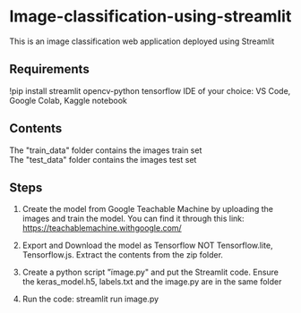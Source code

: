 # Image-classification-using-streamlit
This is an image classification web application deployed using Streamlit

## Requirements
!pip install streamlit opencv-python tensorflow
IDE of your choice: VS Code, Google Colab, Kaggle notebook

## Contents
The "train_data" folder contains the images train set  
The "test_data" folder contains the images test set  

## Steps
1) Create the model from Google Teachable Machine by uploading the images and train the model. You can find it through this link:
https://teachablemachine.withgoogle.com/

2) Export and Download the model as Tensorflow NOT Tensorflow.lite, Tensorflow.js. Extract the contents from the zip folder.

3) Create a python script "ïmage.py" and put the Streamlit code. Ensure the keras_model.h5, labels.txt and the image.py are in the same folder

4) Run the code: streamlit run image.py
